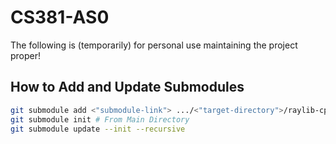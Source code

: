 # CS381-AS0

The following is (temporarily) for personal use maintaining the project proper!

## How to Add and Update Submodules

```bash
git submodule add <"submodule-link"> .../<"target-directory">/raylib-cpp
git submodule init # From Main Directory
git submodule update --init --recursive
```